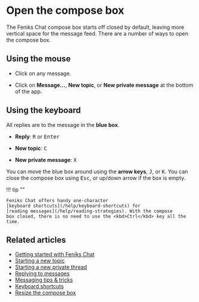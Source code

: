 # Open the compose box

The Feniks Chat compose box starts off closed by default, leaving more vertical
space for the message feed. There are a number of ways to open the compose box.

## Using the mouse

* Click on any message.

* Click on **Message...**, **New topic**, or **New private message** at the
  bottom of the app.

## Using the keyboard

All replies are to the message in the **blue box**.

* **Reply**: <kbd>R</kbd> or <kbd>Enter</kbd>

* **New topic**: <kbd>C</kbd>

* **New private message**: <kbd>X</kbd>

You can move the blue box around using the **arrow keys**, <kbd>J</kbd>, or
<kbd>K</kbd>. You can close the compose box using <kbd>Esc</kbd>, or up/down
arrow if the box is empty.

!!! tip ""

    Feniks Chat offers handy one-character
    [keyboard shortcuts](/help/keyboard-shortcuts) for
    [reading messages](/help/reading-strategies). With the compose
    box closed, there is no need to use the <kbd>Ctrl</kbd> key all the time.

## Related articles

* [Getting started with Feniks Chat](/help/getting-started-with-zulip)
* [Starting a new topic](/help/starting-a-new-topic)
* [Starting a new private thread](/help/starting-a-new-private-thread)
* [Replying to messages](/help/replying-to-messages)
* [Messaging tips & tricks](/help/messaging-tips)
* [Keyboard shortcuts](/help/keyboard-shortcuts)
* [Resize the compose box](/help/resize-the-compose-box)
